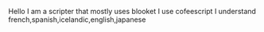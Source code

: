 Hello I am a scripter that mostly uses blooket 
I use cofeescript
I understand french,spanish,icelandic,english,japanese
